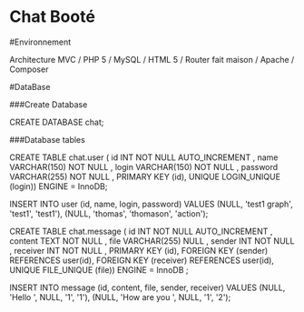 # Chat Booté

#Environnement

Architecture MVC / PHP 5 / MySQL / HTML 5 / Router fait maison / Apache / Composer


#DataBase

###Create Database

CREATE DATABASE chat;

###Database tables

CREATE TABLE chat.user ( id INT NOT NULL AUTO_INCREMENT , name VARCHAR(150) NOT NULL , login VARCHAR(150) NOT NULL , password VARCHAR(255) NOT NULL , PRIMARY KEY (id), UNIQUE LOGIN_UNIQUE (login)) ENGINE = InnoDB;

INSERT INTO user (id, name, login, password) VALUES (NULL, 'test1 graph', 'test1', 'test1'), (NULL, 'thomas', 'thomason', 'action');

CREATE TABLE chat.message ( id INT NOT NULL AUTO_INCREMENT , content TEXT NOT NULL , file VARCHAR(255) NULL , sender INT NOT NULL , receiver INT NOT NULL , PRIMARY KEY (id), FOREIGN KEY (sender) REFERENCES user(id), FOREIGN KEY (receiver) REFERENCES user(id), UNIQUE FILE_UNIQUE (file)) ENGINE = InnoDB ;

INSERT INTO message (id, content, file, sender, receiver) VALUES (NULL, 'Hello ', NULL, '1', '1'), (NULL, 'How are you ', NULL, '1', '2');


